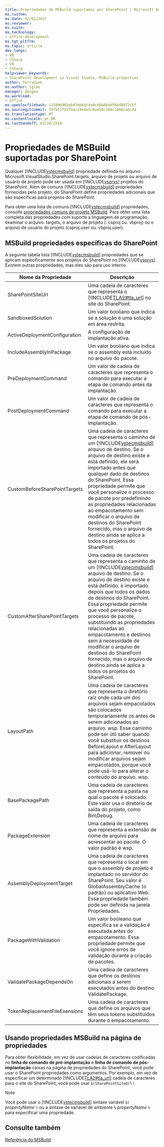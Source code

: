 ```yaml
---
title: Propriedades de MSBuild suportadas por SharePoint | Microsoft Docs
ms.custom: 
ms.date: 02/02/2017
ms.reviewer: 
ms.suite: 
ms.technology:
- office-development
ms.tgt_pltfrm: 
ms.topic: article
dev_langs:
- VB
- CSharp
- VB
- CSharp
helpviewer_keywords:
- SharePoint development in Visual Studio, MSBuild properties
author: TerryGLee
ms.author: tglee
manager: ghogen
ms.workload:
- office
ms.openlocfilehash: 115896965eb47eb6dc4a9cdbb0b9df8dd8972c5f
ms.sourcegitcommit: f9fbf1f55f9ac14e4e5c6ae58c30dc1800ca6cda
ms.translationtype: MT
ms.contentlocale: pt-BR
ms.lasthandoff: 01/10/2018
---
```

# <a name="msbuild-properties-supported-by-sharepoint"></a>Propriedades de MSBuild suportadas por SharePoint
  Qualquer [!INCLUDE[vstecmsbuild](../sharepoint/includes/vstecmsbuild-md.md)] propriedade definida no arquivo Microsoft.VisualStudio.SharePoint.targets, arquivo de projeto ou arquivo de usuário de projeto pode ser usada em [!INCLUDE[vsprvs](../sharepoint/includes/vsprvs-md.md)] projetos do SharePoint. Além de comuns [!INCLUDE[vstecmsbuild](../sharepoint/includes/vstecmsbuild-md.md)] propriedades fornecidas pelo projeto, do SharePoint define propriedades adicionais que são específicas para projetos do SharePoint.  
  
 Para obter uma lista de comuns [!INCLUDE[vstecmsbuild](../sharepoint/includes/vstecmsbuild-md.md)] propriedades, consulte [propriedades comuns de projeto MSBuild](http://go.microsoft.com/fwlink/?LinkID=168687). Para obter uma lista completa das propriedades com suporte a linguagem de programação, examinar o arquivo. targets, o arquivo de projeto (. csproj ou. vbproj) ou o arquivo de usuário do projeto (csproj.user ou. vbproj.user).  
  
## <a name="msbuild-properties-specific-to-sharepoint"></a>MSBuild propriedades específicas do SharePoint  
 A seguinte tabela lista [!INCLUDE[vstecmsbuild](../sharepoint/includes/vstecmsbuild-md.md)] propriedades que se aplicam especificamente aos projetos do SharePoint no [!INCLUDE[vsprvs](../sharepoint/includes/vsprvs-md.md)]. Existem outras propriedades, mas eles são para uso interno.  
  
|Nome da Propriedade|Descrição|  
|-------------------|-----------------|  
|SharePointSiteUrl|Uma cadeia de caracteres que representa o [!INCLUDE[TLA2#tla_url](../sharepoint/includes/tla2sharptla-url-md.md)] no site do SharePoint.|  
|SandboxedSolution|Um valor booliano que indica se a solução é uma solução em área restrita.|  
|ActiveDeploymentConfiguration|A configuração de implantação ativa.|  
|IncludeAssemblyInPackage|Um valor booliano que indica se o assembly está incluído no arquivo do pacote.|  
|PreDeploymentCommand|Um valor de cadeia de caracteres que representa o comando para executar a etapa de comando antes da implantação.|  
|PostDeploymentCommand|Um valor de cadeia de caracteres que representa o comando para executar a etapa de comando de pós-implantação.|  
|CustomBeforeSharePointTargets|Uma cadeia de caracteres que representa o caminho de um [!INCLUDE[vstecmsbuild](../sharepoint/includes/vstecmsbuild-md.md)] arquivo de destino. Se o arquivo de destino existe e está definido, ele será importado antes que qualquer dado de destinos do SharePoint. Essa propriedade permite que você personalize o processo de pacote por predefinindo as propriedades relacionadas ao empacotamento sem modificar o arquivo de destinos do SharePoint fornecido, mas o arquivo de destino ainda se aplica a todos os projetos do SharePoint.|  
|CustomAfterSharePointTargets|Uma cadeia de caracteres que representa o caminho de um [!INCLUDE[vstecmsbuild](../sharepoint/includes/vstecmsbuild-md.md)] arquivo de destino. Se o arquivo de destino existe e está definido, é importado depois que todos os dados de destinos do SharePoint. Essa propriedade permite que você personalize o processo de pacote, substituindo as propriedades relacionadas ao empacotamento e destinos sem a necessidade de modificar o arquivo de destinos do SharePoint fornecido, mas o arquivo de destino ainda se aplica a todos os projetos do SharePoint.|  
|LayoutPath|Uma cadeia de caracteres que representa o diretório raiz onde cada um dos arquivos sejam empacotados são colocados temporariamente os antes de serem adicionados ao arquivo. wsp. Esse caminho pode ser útil saber quando você substituir os destinos BeforeLayout e AfterLayout para adicionar, remover ou modificar arquivos sejam empacotados, porque você pode usá-lo para alterar o conteúdo do arquivo. wsp.|  
|BasePackagePath|Uma cadeia de caracteres que representa a pasta na qual o pacote é colocado. Este valor usa o diretório de saída do projeto, como Bin\Debug.|  
|PackageExtension|Uma cadeia de caracteres que representa a extensão de nome de arquivo para acrescentar ao pacote. O valor padrão é wsp.|  
|AssemblyDeploymentTarget|Uma cadeia de caracteres que representa o local em que o assembly de projeto é implantado no servidor do SharePoint. Seu valor é GlobalAssemblyCache (o padrão) ou aplicativo Web. Essa propriedade também pode ser definida na janela Propriedades.|  
|PackageWithValidation|Um valor booleano que especifica se a validação é executada antes do empacotamento. Essa propriedade permite que você ignore erros de validação durante a criação de pacotes.|  
|ValidatePackageDependsOn|Uma cadeia de caracteres que define os destinos adicionais a serem executados antes do destino ValidatePackage.|  
|TokenReplacementFileExensions|Uma cadeia de caracteres que define os arquivos que têm seus tokens substituídos durante o empacotamento.|  
  
## <a name="using-msbuild-properties-in-the-properties-page"></a>Usando propriedades MSBuild na página de propriedades  
 Para obter flexibilidade, em vez de usar cadeias de caracteres codificadas no **linha de comando de pré-implantação** e **linha de comando de pós-implantação** caixas na página de propriedades do SharePoint, você pode usar o SharePoint propriedades como argumentos. Por exemplo, em vez de especificar um determinado [!INCLUDE[TLA2#tla_url](../sharepoint/includes/tla2sharptla-url-md.md)] cadeia de caracteres para o site do SharePoint, você pode usar `$(SharePointSiteUrl)`.  
  
> [!NOTE]  
>  Você pode usar o [!INCLUDE[vstecmsbuild](../sharepoint/includes/vstecmsbuild-md.md)] sintaxe variável `$(` *propertyName* `)` ou a sintaxe de variável de ambiente `%` *propertyName* `%` para especificar uma propriedade.  
  
## <a name="see-also"></a>Consulte também  
 [Referência do MSBuild](/visualstudio/msbuild/msbuild-reference)  
  
  